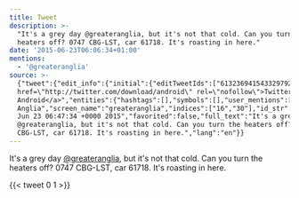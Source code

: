 ```yaml
---
title: Tweet
description: >-
  "It's a grey day @greateranglia, but it's not that cold. Can you turn the
  heaters off? 0747 CBG-LST, car 61718. It's roasting in here."
date: '2015-06-23T06:06:34+01:00'
mentions:
  - '@greateranglia'
source: >-
  {"tweet":{"edit_info":{"initial":{"editTweetIds":["613236941543329792"],"editableUntil":"2015-06-23T07:47:34.912Z","editsRemaining":"5","isEditEligible":true}},"retweeted":false,"source":"<a
  href=\"http://twitter.com/download/android\" rel=\"nofollow\">Twitter for
  Android</a>","entities":{"hashtags":[],"symbols":[],"user_mentions":[{"name":"Greater
  Anglia","screen_name":"greateranglia","indices":["16","30"],"id_str":"157996395","id":"157996395"}],"urls":[]},"display_text_range":["0","133"],"favorite_count":"0","id_str":"613236941543329792","truncated":false,"retweet_count":"1","id":"613236941543329792","created_at":"Tue
  Jun 23 06:47:34 +0000 2015","favorited":false,"full_text":"It's a grey day
  @greateranglia, but it's not that cold. Can you turn the heaters off? 0747
  CBG-LST, car 61718. It's roasting in here.","lang":"en"}}
---
```

It's a grey day [@greateranglia](https://twitter.com/@greateranglia), but it's not that cold. Can you turn the heaters off? 0747 CBG-LST, car 61718. It's roasting in here.
    
{{< tweet 0 1 >}}
    
